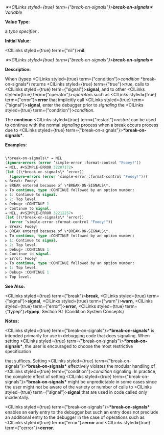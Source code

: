 *∗<ClLinks styled={true} term={"break-on-signals"}><b>*break-on-signals*</b></ClLinks>∗ Variable* 



**Value Type:** 



a *type specifier* . 



**Initial Value:** 



<ClLinks styled={true} term={"nil"}><b>nil</b></ClLinks>. 







 



 



*∗<ClLinks styled={true} term={"break-on-signals"}><b>*break-on-signals*</b></ClLinks>∗* 



**Description:** 



When (typep <ClLinks styled={true} term={"condition"}><i>condition</i></ClLinks> \*break-on-signals\*) returns <ClLinks styled={true} term={"true"}><i>true</i></ClLinks>, calls to <ClLinks styled={true} term={"signal"}><b>signal</b></ClLinks>, and to other <ClLinks styled={true} term={"operator"}><i>operators</i></ClLinks> such as <ClLinks styled={true} term={"error"}><b>error</b></ClLinks> that implicitly call <ClLinks styled={true} term={"signal"}><b>signal</b></ClLinks>, enter the debugger prior to *signaling* the <ClLinks styled={true} term={"condition"}><i>condition</i></ClLinks>. 



The **continue** <ClLinks styled={true} term={"restart"}><i>restart</i></ClLinks> can be used to continue with the normal *signaling* process when a break occurs process due to <ClLinks styled={true} term={"break-on-signals"}><b>\*break-on-signals\*</b></ClLinks>. 



**Examples:**
```lisp

\*break-on-signals\* → NIL 
(ignore-errors (error ’simple-error :format-control "Fooey!")) 
→ NIL, #<SIMPLE-ERROR 32207172> 
(let ((\*break-on-signals\* ’error)) 
  (ignore-errors (error ’simple-error :format-control "Fooey!"))) 
▷ Break: Fooey! 
▷ BREAK entered because of \*BREAK-ON-SIGNALS\*. 
▷ To continue, type :CONTINUE followed by an option number: 
▷ 1: Continue to signal. 
▷ 2: Top level. 
▷ Debug> :CONTINUE 1 
▷ Continue to signal. 
→ NIL, #<SIMPLE-ERROR 32212257> 
(let ((\*break-on-signals\* ’error)) 
  (error ’simple-error :format-control "Fooey!")) 
▷ Break: Fooey! 
▷ BREAK entered because of \*BREAK-ON-SIGNALS\*. 
▷ To continue, type :CONTINUE followed by an option number: 
▷ 1: Continue to signal. 
▷ 2: Top level. 
▷ Debug> :CONTINUE 1 
▷ Continue to signal. 
▷ Error: Fooey! 
▷ To continue, type :CONTINUE followed by an option number: 
▷ 1: Top level. 
▷ Debug> :CONTINUE 1 
▷ Top level. 

```
**See Also:** 



<ClLinks styled={true} term={"break"}><b>break</b></ClLinks>, <ClLinks styled={true} term={"signal"}><b>signal</b></ClLinks>, <ClLinks styled={true} term={"warn"}><b>warn</b></ClLinks>, <ClLinks styled={true} term={"error"}><b>error</b></ClLinks>, <ClLinks styled={true} term={"typep"}><b>typep</b></ClLinks>, Section 9.1 (Condition System Concepts) 



**Notes:** 



<ClLinks styled={true} term={"break-on-signals"}><b>\*break-on-signals\*</b></ClLinks> is intended primarily for use in debugging code that does signaling. When setting <ClLinks styled={true} term={"break-on-signals"}><b>\*break-on-signals\*</b></ClLinks>, the user is encouraged to choose the most restrictive specification 







 



 



that suffices. Setting <ClLinks styled={true} term={"break-on-signals"}><b>\*break-on-signals\*</b></ClLinks> effectively violates the modular handling of <ClLinks styled={true} term={"condition"}><i>condition</i></ClLinks> signaling. In practice, the complete effect of setting <ClLinks styled={true} term={"break-on-signals"}><b>\*break-on-signals\*</b></ClLinks> might be unpredictable in some cases since the user might not be aware of the variety or number of calls to <ClLinks styled={true} term={"signal"}><b>signal</b></ClLinks> that are used in code called only incidentally. 



<ClLinks styled={true} term={"break-on-signals"}><b>\*break-on-signals\*</b></ClLinks> enables an early entry to the debugger but such an entry does not preclude an additional entry to the debugger in the case of operations such as <ClLinks styled={true} term={"error"}><b>error</b></ClLinks> and <ClLinks styled={true} term={"cerror"}><b>cerror</b></ClLinks>. 



